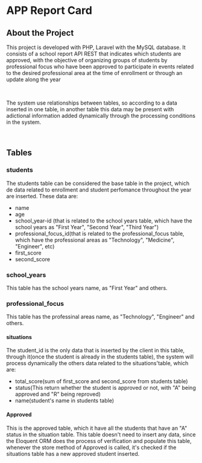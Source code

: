 <h1> APP Report Card</12>

<h2>About the Project</h2>
<p>This project is developed with PHP, Laravel with the MySQL database. It consists of a school report API REST that indicates which students are approved, with the objective of organizing groups of students by professional focus who have been approved to participate in events related to the desired professional area at the time of enrollment or through an update along the year </p>
<br/>
<p>The system use relationships between tables, so according to a data inserted in one table, in another table this data may be present with adictional information added dynamically through the processing conditions in the system.</p>
<br/>
<h2>Tables</h2>
<h3>students</h3>
<p>The students table can be considered the base table in the project, which de data related to enrollment and student perfomance throughout the year are inserted. These data are:</p>
<ul>
    <li>name</li>
    <li>age</li>
    <li>school_year-id (that is related to the school years table, which have the school years as "First Year", "Second Year", "Third Year")</li>
    <li> professional_focus_id(that is related to the professional_focus table, which have the professional areas as "Technology", "Medicine", "Engineer", etc)</li>
    <li>first_score</li>
    <li>second_score</li>
</ul>
<h3>school_years</h3>
<p>This table has the school years name, as "First Year" and others.</p>
<h3>professional_focus</h3>
<p>This table has the professinal areas name, as "Technology", "Engineer" and others.</p>
<h4>situations</h4>
<p>The student_id is the only data that is inserted by the client in this table, through it(once the student is already in the students table), the system will process dynamically the others data related to the situations'table, which are:</p>
<ul>
    <li>total_score(sum of first_score and second_score from students table)</li>
    <li>status(This return whether the student is approved or not, with "A" being approved and "R" being reproved)</li>
    <li>name(student's name in students table)</li>
</ul>
<h4>Approved</h4>
<p>This is the approved table, which it have all the students that have an "A" status in the situation table. This table doesn't need to insert any data, since the Eloquent ORM does the process of verification and populate this table, whenever the store method of Approved is called, it's checked if the situations table has a new approved student inserted.</p>


